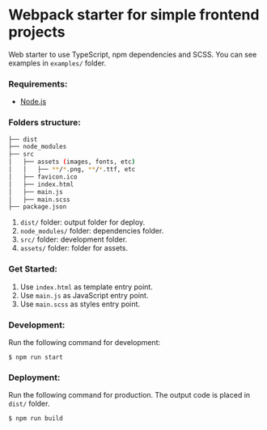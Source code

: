 
# Webpack starter for simple frontend projects
Web starter to use TypeScript, npm dependencies and SCSS. You can see examples in `examples/` folder.
### Requirements:
* [Node.js](https://nodejs.org/en/download/) 
### Folders structure:
```bash
├── dist
├── node_modules
├── src
│   ├── assets (images, fonts, etc)
│   │   ├── **/*.png, **/*.ttf, etc
│   ├── favicon.ico
│   ├── index.html
│   ├── main.js
│   ├── main.scss
├── package.json
```
1. `dist/` folder: output folder for deploy.
2. `node_modules/` folder: dependencies folder.
3. `src/` folder: development folder.
4. `assets/` folder: folder for assets.
### Get Started:
1. Use `index.html` as template entry point.
2. Use `main.js` as JavaScript entry point.
3. Use `main.scss` as styles entry point.
### Development:
Run the following command for development:
```
$ npm run start
```
### Deployment:
Run the following command for production. The output code is placed in `dist/` folder.
```
$ npm run build
```
